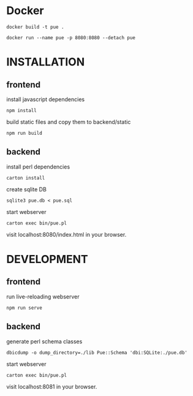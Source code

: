 # Docker

`docker build -t pue .`

`docker run --name pue -p 8080:8080 --detach pue`

# INSTALLATION

## frontend

install javascript dependencies

`npm install`

build static files and copy them to backend/static

`npm run build`

## backend

install perl dependencies

`carton install`

create sqlite DB

`sqlite3 pue.db < pue.sql`

start webserver

`carton exec bin/pue.pl`

visit localhost:8080/index.html in your browser.


# DEVELOPMENT

## frontend

run live-reloading webserver

`npm run serve`

## backend

generate perl schema classes

`dbicdump -o dump_directory=./lib Pue::Schema 'dbi:SQLite:./pue.db'`

start webserver

`carton exec bin/pue.pl`

visit localhost:8081 in your browser.
